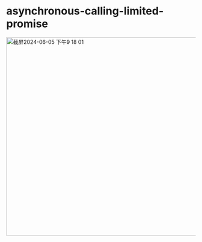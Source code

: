# asynchronous-calling-limited-promise
<img width="529" alt="截屏2024-06-05 下午9 18 01" src="https://github.com/Alicca-miao/asynchronous-calling-limited-promise/assets/171432857/5f722bb8-87ec-4ae2-b1c6-0176c03b3b71">
